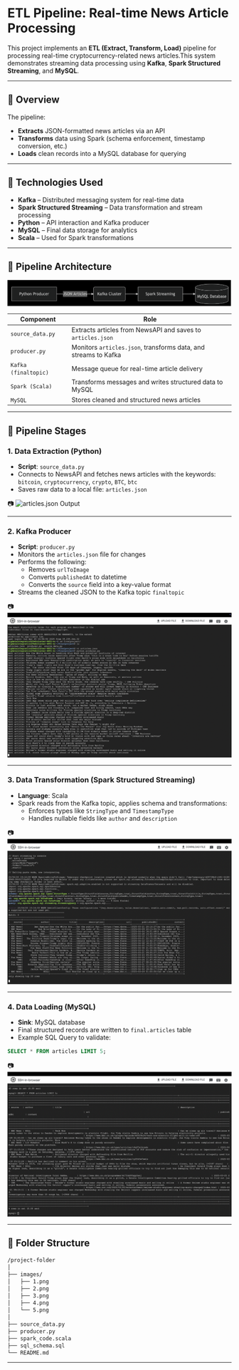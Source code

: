 # ETL Pipeline: Real-time News Article Processing

This project implements an **ETL (Extract, Transform, Load)** pipeline for processing real-time cryptocurrency-related news articles.This system demonstrates streaming data processing using **Kafka**, **Spark Structured Streaming**, and **MySQL**.

---

## 📌 Overview

The pipeline:

- **Extracts** JSON-formatted news articles via an API
- **Transforms** data using Spark (schema enforcement, timestamp conversion, etc.)
- **Loads** clean records into a MySQL database for querying

---

## 🔧 Technologies Used

- **Kafka** – Distributed messaging system for real-time data
- **Spark Structured Streaming** – Data transformation and stream processing
- **Python** – API interaction and Kafka producer
- **MySQL** – Final data storage for analytics
- **Scala** – Used for Spark transformations

---

## 🧩 Pipeline Architecture

![Pipeline](images/1.png)

| Component              | Role                                                                 |
|------------------------|----------------------------------------------------------------------|
| `source_data.py`       | Extracts articles from NewsAPI and saves to `articles.json`          |
| `producer.py`          | Monitors `articles.json`, transforms data, and streams to Kafka      |
| `Kafka (finaltopic)`   | Message queue for real-time article delivery                         |
| `Spark (Scala)`        | Transforms messages and writes structured data to MySQL              |
| `MySQL`                | Stores cleaned and structured news articles                          |

---

## 🚀 Pipeline Stages

### 1. Data Extraction (Python)
- **Script**: `source_data.py`
- Connects to NewsAPI and fetches news articles with the keywords:
  `bitcoin`, `cryptocurrency`, `crypto`, `BTC`, `btc`
- Saves raw data to a local file: `articles.json`

📷 ![articles.json Output](images/2.pmg)

---

### 2. Kafka Producer
- **Script**: `producer.py`
- Monitors the `articles.json` file for changes
- Performs the following:
  - Removes `urlToImage`
  - Converts `publishedAt` to datetime
  - Converts the `source` field into a key-value format
- Streams the cleaned JSON to the Kafka topic `finaltopic`

📷 ![Producer Output](images/3.png)

---

### 3. Data Transformation (Spark Structured Streaming)
- **Language**: Scala
- Spark reads from the Kafka topic, applies schema and transformations:
  - Enforces types like `StringType` and `TimestampType`
  - Handles nullable fields like `author` and `description`

📷 ![Spark Console Output](images/4.png)

---

### 4. Data Loading (MySQL)
- **Sink**: MySQL database
- Final structured records are written to `final.articles` table
- Example SQL Query to validate:

```sql
SELECT * FROM articles LIMIT 5;
```

📷 ![MySQL Data Output](images/5.png)


---

## 📁 Folder Structure

```
/project-folder
│
├── images/
│   ├── 1.png
│   ├── 2.png
│   ├── 3.png
│   ├── 4.png
│   └── 5.png
│
├── source_data.py
├── producer.py
├── spark_code.scala
├── sql_schema.sql
└── README.md
```
 
---
